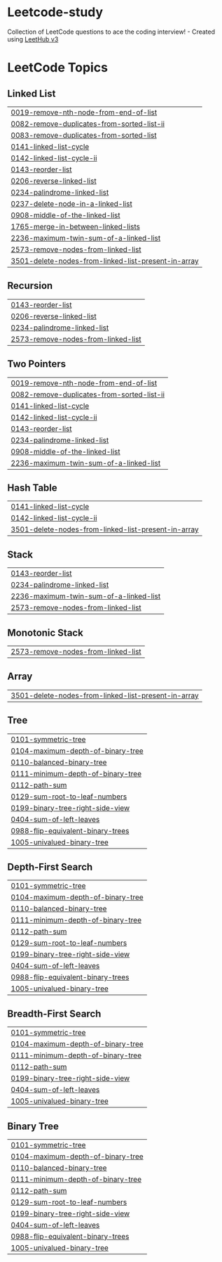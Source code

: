 # Leetcode-study
Collection of LeetCode questions to ace the coding interview! - Created using [LeetHub v3](https://github.com/raphaelheinz/LeetHub-3.0)

<!---LeetCode Topics Start-->
# LeetCode Topics
## Linked List
|  |
| ------- |
| [0019-remove-nth-node-from-end-of-list](https://github.com/mersault18/Leetcode-study/tree/master/0019-remove-nth-node-from-end-of-list) |
| [0082-remove-duplicates-from-sorted-list-ii](https://github.com/mersault18/Leetcode-study/tree/master/0082-remove-duplicates-from-sorted-list-ii) |
| [0083-remove-duplicates-from-sorted-list](https://github.com/mersault18/Leetcode-study/tree/master/0083-remove-duplicates-from-sorted-list) |
| [0141-linked-list-cycle](https://github.com/mersault18/Leetcode-study/tree/master/0141-linked-list-cycle) |
| [0142-linked-list-cycle-ii](https://github.com/mersault18/Leetcode-study/tree/master/0142-linked-list-cycle-ii) |
| [0143-reorder-list](https://github.com/mersault18/Leetcode-study/tree/master/0143-reorder-list) |
| [0206-reverse-linked-list](https://github.com/mersault18/Leetcode-study/tree/master/0206-reverse-linked-list) |
| [0234-palindrome-linked-list](https://github.com/mersault18/Leetcode-study/tree/master/0234-palindrome-linked-list) |
| [0237-delete-node-in-a-linked-list](https://github.com/mersault18/Leetcode-study/tree/master/0237-delete-node-in-a-linked-list) |
| [0908-middle-of-the-linked-list](https://github.com/mersault18/Leetcode-study/tree/master/0908-middle-of-the-linked-list) |
| [1765-merge-in-between-linked-lists](https://github.com/mersault18/Leetcode-study/tree/master/1765-merge-in-between-linked-lists) |
| [2236-maximum-twin-sum-of-a-linked-list](https://github.com/mersault18/Leetcode-study/tree/master/2236-maximum-twin-sum-of-a-linked-list) |
| [2573-remove-nodes-from-linked-list](https://github.com/mersault18/Leetcode-study/tree/master/2573-remove-nodes-from-linked-list) |
| [3501-delete-nodes-from-linked-list-present-in-array](https://github.com/mersault18/Leetcode-study/tree/master/3501-delete-nodes-from-linked-list-present-in-array) |
## Recursion
|  |
| ------- |
| [0143-reorder-list](https://github.com/mersault18/Leetcode-study/tree/master/0143-reorder-list) |
| [0206-reverse-linked-list](https://github.com/mersault18/Leetcode-study/tree/master/0206-reverse-linked-list) |
| [0234-palindrome-linked-list](https://github.com/mersault18/Leetcode-study/tree/master/0234-palindrome-linked-list) |
| [2573-remove-nodes-from-linked-list](https://github.com/mersault18/Leetcode-study/tree/master/2573-remove-nodes-from-linked-list) |
## Two Pointers
|  |
| ------- |
| [0019-remove-nth-node-from-end-of-list](https://github.com/mersault18/Leetcode-study/tree/master/0019-remove-nth-node-from-end-of-list) |
| [0082-remove-duplicates-from-sorted-list-ii](https://github.com/mersault18/Leetcode-study/tree/master/0082-remove-duplicates-from-sorted-list-ii) |
| [0141-linked-list-cycle](https://github.com/mersault18/Leetcode-study/tree/master/0141-linked-list-cycle) |
| [0142-linked-list-cycle-ii](https://github.com/mersault18/Leetcode-study/tree/master/0142-linked-list-cycle-ii) |
| [0143-reorder-list](https://github.com/mersault18/Leetcode-study/tree/master/0143-reorder-list) |
| [0234-palindrome-linked-list](https://github.com/mersault18/Leetcode-study/tree/master/0234-palindrome-linked-list) |
| [0908-middle-of-the-linked-list](https://github.com/mersault18/Leetcode-study/tree/master/0908-middle-of-the-linked-list) |
| [2236-maximum-twin-sum-of-a-linked-list](https://github.com/mersault18/Leetcode-study/tree/master/2236-maximum-twin-sum-of-a-linked-list) |
## Hash Table
|  |
| ------- |
| [0141-linked-list-cycle](https://github.com/mersault18/Leetcode-study/tree/master/0141-linked-list-cycle) |
| [0142-linked-list-cycle-ii](https://github.com/mersault18/Leetcode-study/tree/master/0142-linked-list-cycle-ii) |
| [3501-delete-nodes-from-linked-list-present-in-array](https://github.com/mersault18/Leetcode-study/tree/master/3501-delete-nodes-from-linked-list-present-in-array) |
## Stack
|  |
| ------- |
| [0143-reorder-list](https://github.com/mersault18/Leetcode-study/tree/master/0143-reorder-list) |
| [0234-palindrome-linked-list](https://github.com/mersault18/Leetcode-study/tree/master/0234-palindrome-linked-list) |
| [2236-maximum-twin-sum-of-a-linked-list](https://github.com/mersault18/Leetcode-study/tree/master/2236-maximum-twin-sum-of-a-linked-list) |
| [2573-remove-nodes-from-linked-list](https://github.com/mersault18/Leetcode-study/tree/master/2573-remove-nodes-from-linked-list) |
## Monotonic Stack
|  |
| ------- |
| [2573-remove-nodes-from-linked-list](https://github.com/mersault18/Leetcode-study/tree/master/2573-remove-nodes-from-linked-list) |
## Array
|  |
| ------- |
| [3501-delete-nodes-from-linked-list-present-in-array](https://github.com/mersault18/Leetcode-study/tree/master/3501-delete-nodes-from-linked-list-present-in-array) |
## Tree
|  |
| ------- |
| [0101-symmetric-tree](https://github.com/mersault18/Leetcode-study/tree/master/0101-symmetric-tree) |
| [0104-maximum-depth-of-binary-tree](https://github.com/mersault18/Leetcode-study/tree/master/0104-maximum-depth-of-binary-tree) |
| [0110-balanced-binary-tree](https://github.com/mersault18/Leetcode-study/tree/master/0110-balanced-binary-tree) |
| [0111-minimum-depth-of-binary-tree](https://github.com/mersault18/Leetcode-study/tree/master/0111-minimum-depth-of-binary-tree) |
| [0112-path-sum](https://github.com/mersault18/Leetcode-study/tree/master/0112-path-sum) |
| [0129-sum-root-to-leaf-numbers](https://github.com/mersault18/Leetcode-study/tree/master/0129-sum-root-to-leaf-numbers) |
| [0199-binary-tree-right-side-view](https://github.com/mersault18/Leetcode-study/tree/master/0199-binary-tree-right-side-view) |
| [0404-sum-of-left-leaves](https://github.com/mersault18/Leetcode-study/tree/master/0404-sum-of-left-leaves) |
| [0988-flip-equivalent-binary-trees](https://github.com/mersault18/Leetcode-study/tree/master/0988-flip-equivalent-binary-trees) |
| [1005-univalued-binary-tree](https://github.com/mersault18/Leetcode-study/tree/master/1005-univalued-binary-tree) |
## Depth-First Search
|  |
| ------- |
| [0101-symmetric-tree](https://github.com/mersault18/Leetcode-study/tree/master/0101-symmetric-tree) |
| [0104-maximum-depth-of-binary-tree](https://github.com/mersault18/Leetcode-study/tree/master/0104-maximum-depth-of-binary-tree) |
| [0110-balanced-binary-tree](https://github.com/mersault18/Leetcode-study/tree/master/0110-balanced-binary-tree) |
| [0111-minimum-depth-of-binary-tree](https://github.com/mersault18/Leetcode-study/tree/master/0111-minimum-depth-of-binary-tree) |
| [0112-path-sum](https://github.com/mersault18/Leetcode-study/tree/master/0112-path-sum) |
| [0129-sum-root-to-leaf-numbers](https://github.com/mersault18/Leetcode-study/tree/master/0129-sum-root-to-leaf-numbers) |
| [0199-binary-tree-right-side-view](https://github.com/mersault18/Leetcode-study/tree/master/0199-binary-tree-right-side-view) |
| [0404-sum-of-left-leaves](https://github.com/mersault18/Leetcode-study/tree/master/0404-sum-of-left-leaves) |
| [0988-flip-equivalent-binary-trees](https://github.com/mersault18/Leetcode-study/tree/master/0988-flip-equivalent-binary-trees) |
| [1005-univalued-binary-tree](https://github.com/mersault18/Leetcode-study/tree/master/1005-univalued-binary-tree) |
## Breadth-First Search
|  |
| ------- |
| [0101-symmetric-tree](https://github.com/mersault18/Leetcode-study/tree/master/0101-symmetric-tree) |
| [0104-maximum-depth-of-binary-tree](https://github.com/mersault18/Leetcode-study/tree/master/0104-maximum-depth-of-binary-tree) |
| [0111-minimum-depth-of-binary-tree](https://github.com/mersault18/Leetcode-study/tree/master/0111-minimum-depth-of-binary-tree) |
| [0112-path-sum](https://github.com/mersault18/Leetcode-study/tree/master/0112-path-sum) |
| [0199-binary-tree-right-side-view](https://github.com/mersault18/Leetcode-study/tree/master/0199-binary-tree-right-side-view) |
| [0404-sum-of-left-leaves](https://github.com/mersault18/Leetcode-study/tree/master/0404-sum-of-left-leaves) |
| [1005-univalued-binary-tree](https://github.com/mersault18/Leetcode-study/tree/master/1005-univalued-binary-tree) |
## Binary Tree
|  |
| ------- |
| [0101-symmetric-tree](https://github.com/mersault18/Leetcode-study/tree/master/0101-symmetric-tree) |
| [0104-maximum-depth-of-binary-tree](https://github.com/mersault18/Leetcode-study/tree/master/0104-maximum-depth-of-binary-tree) |
| [0110-balanced-binary-tree](https://github.com/mersault18/Leetcode-study/tree/master/0110-balanced-binary-tree) |
| [0111-minimum-depth-of-binary-tree](https://github.com/mersault18/Leetcode-study/tree/master/0111-minimum-depth-of-binary-tree) |
| [0112-path-sum](https://github.com/mersault18/Leetcode-study/tree/master/0112-path-sum) |
| [0129-sum-root-to-leaf-numbers](https://github.com/mersault18/Leetcode-study/tree/master/0129-sum-root-to-leaf-numbers) |
| [0199-binary-tree-right-side-view](https://github.com/mersault18/Leetcode-study/tree/master/0199-binary-tree-right-side-view) |
| [0404-sum-of-left-leaves](https://github.com/mersault18/Leetcode-study/tree/master/0404-sum-of-left-leaves) |
| [0988-flip-equivalent-binary-trees](https://github.com/mersault18/Leetcode-study/tree/master/0988-flip-equivalent-binary-trees) |
| [1005-univalued-binary-tree](https://github.com/mersault18/Leetcode-study/tree/master/1005-univalued-binary-tree) |
<!---LeetCode Topics End-->